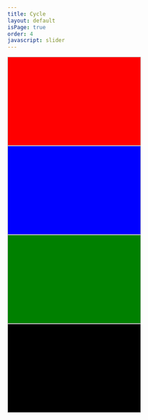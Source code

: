 ```yaml
---
title: Cycle
layout: default
isPage: true
order: 4
javascript: slider
---
```

<div class="cycle-slideshow" style="width: 300px; height: 200px;">
    <img width="300" height="200" style="background:red">
    <img width="300" height="200" style="background:blue">
    <img width="300" height="200" style="background:green">
    <img width="300" height="200" style="background:black">
</div>